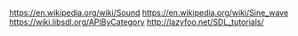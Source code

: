 https://en.wikipedia.org/wiki/Sound
https://en.wikipedia.org/wiki/Sine_wave
https://wiki.libsdl.org/APIByCategory
http://lazyfoo.net/SDL_tutorials/


